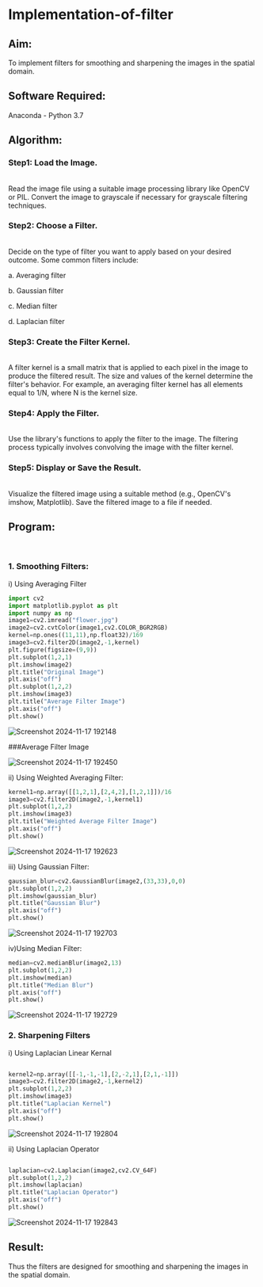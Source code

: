 # Implementation-of-filter
## Aim:
To implement filters for smoothing and sharpening the images in the spatial domain.

## Software Required:
Anaconda - Python 3.7

## Algorithm:
### Step1: Load the Image.
</br>Read the image file using a suitable image processing library like OpenCV or PIL. Convert the image to grayscale if necessary for grayscale filtering techniques.
</br> 

### Step2:  Choose a Filter.
</br>Decide on the type of filter you want to apply based on your desired outcome. Some common filters include:

a. Averaging filter

b. Gaussian filter

c. Median filter

d. Laplacian filter
</br> 

### Step3: Create the Filter Kernel.
</br>A filter kernel is a small matrix that is applied to each pixel in the image to produce the filtered result. The size and values of the kernel determine the filter's behavior. For example, an averaging filter kernel has all elements equal to 1/N, where N is the kernel size.
</br> 

### Step4: Apply the Filter.
</br>Use the library's functions to apply the filter to the image. The filtering process typically involves convolving the image with the filter kernel.
</br> 

### Step5: Display or Save the Result.
</br>Visualize the filtered image using a suitable method (e.g., OpenCV's imshow, Matplotlib). Save the filtered image to a file if needed.
</br> 

## Program:

</br>

### 1. Smoothing Filters:

i) Using Averaging Filter
```Python
import cv2
import matplotlib.pyplot as plt
import numpy as np
image1=cv2.imread("flower.jpg")
image2=cv2.cvtColor(image1,cv2.COLOR_BGR2RGB)
kernel=np.ones((11,11),np.float32)/169
image3=cv2.filter2D(image2,-1,kernel)
plt.figure(figsize=(9,9))
plt.subplot(1,2,1)
plt.imshow(image2)
plt.title("Original Image")
plt.axis("off")
plt.subplot(1,2,2)
plt.imshow(image3)
plt.title("Average Filter Image")
plt.axis("off")
plt.show()
```
![Screenshot 2024-11-17 192148](https://github.com/user-attachments/assets/4b33ff8e-3783-448a-9a84-ff263322e0ce)

###Average Filter Image

![Screenshot 2024-11-17 192450](https://github.com/user-attachments/assets/1cb9ce85-9292-4930-b913-3c78c8eb8e83)



ii) Using Weighted Averaging Filter:
```Python
kernel1=np.array([[1,2,1],[2,4,2],[1,2,1]])/16
image3=cv2.filter2D(image2,-1,kernel1)
plt.subplot(1,2,2)
plt.imshow(image3)
plt.title("Weighted Average Filter Image")
plt.axis("off")
plt.show()

```
![Screenshot 2024-11-17 192623](https://github.com/user-attachments/assets/88ab1905-c451-46bc-bae8-0d6bac508ee5)


iii) Using Gaussian Filter: 
```Python
gaussian_blur=cv2.GaussianBlur(image2,(33,33),0,0)
plt.subplot(1,2,2)
plt.imshow(gaussian_blur)
plt.title("Gaussian Blur")
plt.axis("off")
plt.show()
```
![Screenshot 2024-11-17 192703](https://github.com/user-attachments/assets/447ef270-4ea6-4cd3-91ab-c2dc344e9df0)


iv)Using Median Filter:
```Python
median=cv2.medianBlur(image2,13)
plt.subplot(1,2,2)
plt.imshow(median)
plt.title("Median Blur")
plt.axis("off")
plt.show()
```
![Screenshot 2024-11-17 192729](https://github.com/user-attachments/assets/e9cba110-6708-4de5-b8c5-261cec67ebd1)


### 2. Sharpening Filters
i) Using Laplacian Linear Kernal
```Python

kernel2=np.array([[-1,-1,-1],[2,-2,1],[2,1,-1]])
image3=cv2.filter2D(image2,-1,kernel2)
plt.subplot(1,2,2)
plt.imshow(image3)
plt.title("Laplacian Kernel")
plt.axis("off")
plt.show()
```
![Screenshot 2024-11-17 192804](https://github.com/user-attachments/assets/5cfe67af-9bba-455b-be9a-212c295fe150)


ii) Using Laplacian Operator
```Python

laplacian=cv2.Laplacian(image2,cv2.CV_64F)
plt.subplot(1,2,2)
plt.imshow(laplacian)
plt.title("Laplacian Operator")
plt.axis("off")
plt.show()

```
![Screenshot 2024-11-17 192843](https://github.com/user-attachments/assets/f8792139-8734-4b20-93cd-582cab1d30dd)


## Result:
Thus the filters are designed for smoothing and sharpening the images in the spatial domain.
